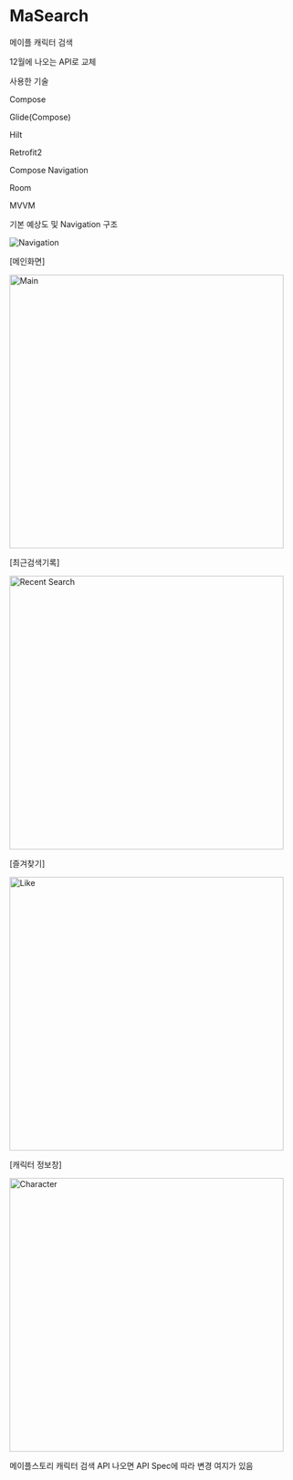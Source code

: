 # MaSearch
 메이플 캐릭터 검색


12월에 나오는 API로 교체 


사용한 기술 


Compose 


Glide(Compose)


Hilt 


Retrofit2 


Compose Navigation 


Room


MVVM


기본 예상도 및 Navigation 구조


![Navigation](https://github.com/Jeong-Byeong-hun/MaSearch/assets/46989392/154f5f1d-d376-4d1c-8f6b-4193dc011d56)


[메인화면]

<img width="480" alt="Main" src="https://github.com/Jeong-Byeong-hun/MaSearch/assets/46989392/2f1d3821-69d9-421a-a4db-1d34acc88421">


[최근검색기록]

<img width="480" alt="Recent Search" src="https://github.com/Jeong-Byeong-hun/MaSearch/assets/46989392/ea302a70-178c-40e3-97c5-1e121224da9e">


[즐겨찾기]

<img width="480" alt="Like" src="https://github.com/Jeong-Byeong-hun/MaSearch/assets/46989392/4c5487b6-8683-49e7-8a6d-aeb13ef07f66">


[캐릭터 정보창]

<img width="480" alt="Character" src="https://github.com/Jeong-Byeong-hun/MaSearch/assets/46989392/613ef422-eabf-4aad-9781-1a599bbe876d">


메이플스토리 캐릭터 검색 API 나오면 API Spec에 따라 변경 여지가 있음

